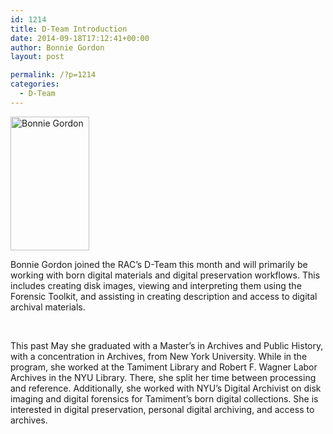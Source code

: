 ```yaml
---
id: 1214
title: D-Team Introduction
date: 2014-09-18T17:12:41+00:00
author: Bonnie Gordon
layout: post

permalink: /?p=1214
categories:
  - D-Team
---
```

<img class="size-full wp-image-1215 alignright" alt="Bonnie Gordon" src="http://rockarch.org/programs/digital/bitsandbytes/wp-content/uploads/2014/09/1782176_10152153341800902_1323125183_n.jpg" width="126" height="214" />

Bonnie Gordon joined the RAC’s D-Team this month and will primarily be working with born digital materials and digital preservation workflows. This includes creating disk images, viewing and interpreting them using the Forensic Toolkit, and assisting in creating description and access to digital archival materials.

&nbsp;

This past May she graduated with a Master’s in Archives and Public History, with a concentration in Archives, from New York University. While in the program, she worked at the Tamiment Library and Robert F. Wagner Labor Archives in the NYU Library. There, she split her time between processing and reference. Additionally, she worked with NYU’s Digital Archivist on disk imaging and digital forensics for Tamiment’s born digital collections. She is interested in digital preservation, personal digital archiving, and access to archives.

&nbsp;